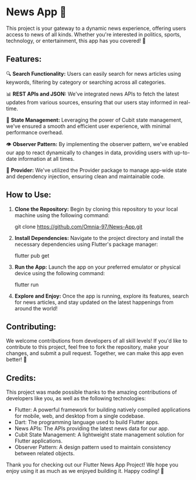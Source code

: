 # News App 📰

This project is your gateway to a dynamic news experience, offering users access to news of all kinds. Whether you're interested in politics, sports, technology, or entertainment, this app has you covered! 🌟

## Features:

🔍 **Search Functionality:** Users can easily search for news articles using keywords, filtering by category or searching across all categories.

📊 **REST APIs and JSON:** We've integrated news APIs to fetch the latest updates from various sources, ensuring that our users stay informed in real-time.

🧩 **State Management:** Leveraging the power of Cubit state management, we've ensured a smooth and efficient user experience, with minimal performance overhead.

👁️ **Observer Pattern:** By implementing the observer pattern, we've enabled our app to react dynamically to changes in data, providing users with up-to-date information at all times.

🔌 **Provider:** We've utilized the Provider package to manage app-wide state and dependency injection, ensuring clean and maintainable code.

## How to Use:

1. **Clone the Repository:** Begin by cloning this repository to your local machine using the following command:
   
     git clone https://github.com/Omnia-97/News-App.git

3. **Install Dependencies:** Navigate to the project directory and install the necessary dependencies using Flutter's package manager:

    flutter pub get
   
5. **Run the App:** Launch the app on your preferred emulator or physical device using the following command:
 
     flutter run

7. **Explore and Enjoy:** Once the app is running, explore its features, search for news articles, and stay updated on the latest happenings from around the world!

## Contributing:

We welcome contributions from developers of all skill levels! If you'd like to contribute to this project, feel free to fork the repository, make your changes, and submit a pull request. Together, we can make this app even better! 🚀

## Credits:

This project was made possible thanks to the amazing contributions of developers like you, as well as the following technologies:

- Flutter: A powerful framework for building natively compiled applications for mobile, web, and desktop from a single codebase.
- Dart: The programming language used to build Flutter apps.
- News APIs: The APIs providing the latest news data for our app.
- Cubit State Management: A lightweight state management solution for Flutter applications.
- Observer Pattern: A design pattern used to maintain consistency between related objects.

Thank you for checking out our Flutter News App Project! We hope you enjoy using it as much as we enjoyed building it. Happy coding! 🎉


